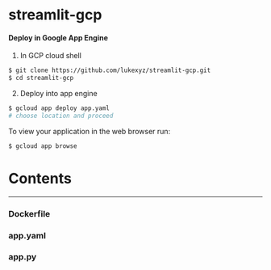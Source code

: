 # streamlit-gcp

#### Deploy in Google App Engine

1. In GCP cloud shell
```sh
$ git clone https://github.com/lukexyz/streamlit-gcp.git
$ cd streamlit-gcp
```

2. Deploy into app engine
```sh
$ gcloud app deploy app.yaml
# choose location and proceed
```

To view your application in the web browser run:
 ```sh
 $ gcloud app browse
 ```

# Contents

___

### Dockerfile


### app.yaml


### app.py
